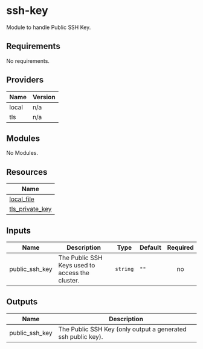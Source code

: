 # ssh-key

Module to handle Public SSH Key.

<!-- BEGINNING OF PRE-COMMIT-TERRAFORM DOCS HOOK -->
## Requirements

No requirements.

## Providers

| Name | Version |
|------|---------|
| local | n/a |
| tls | n/a |

## Modules

No Modules.

## Resources

| Name |
|------|
| [local_file](https://registry.terraform.io/providers/hashicorp/local/latest/docs/resources/file) |
| [tls_private_key](https://registry.terraform.io/providers/hashicorp/tls/latest/docs/resources/private_key) |

## Inputs

| Name | Description | Type | Default | Required |
|------|-------------|------|---------|:--------:|
| public\_ssh\_key | The Public SSH Keys used to access the cluster. | `string` | `""` | no |

## Outputs

| Name | Description |
|------|-------------|
| public\_ssh\_key | The Public SSH Key (only output a generated ssh public key). |
<!-- END OF PRE-COMMIT-TERRAFORM DOCS HOOK -->
